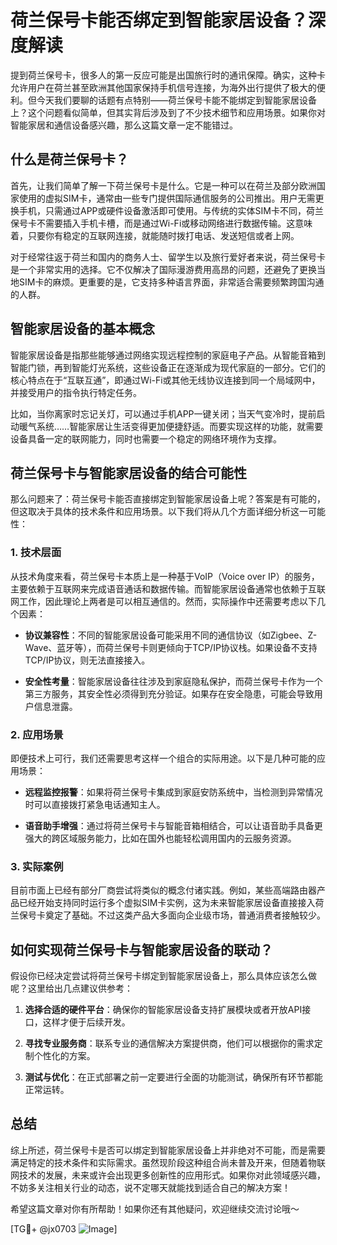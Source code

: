 # 荷兰保号卡能否绑定到智能家居设备？深度解读

提到荷兰保号卡，很多人的第一反应可能是出国旅行时的通讯保障。确实，这种卡允许用户在荷兰甚至欧洲其他国家保持手机信号连接，为海外出行提供了极大的便利。但今天我们要聊的话题有点特别——荷兰保号卡能不能绑定到智能家居设备上？这个问题看似简单，但其实背后涉及到了不少技术细节和应用场景。如果你对智能家居和通信设备感兴趣，那么这篇文章一定不能错过。

## 什么是荷兰保号卡？

首先，让我们简单了解一下荷兰保号卡是什么。它是一种可以在荷兰及部分欧洲国家使用的虚拟SIM卡，通常由一些专门提供国际通信服务的公司推出。用户无需更换手机，只需通过APP或硬件设备激活即可使用。与传统的实体SIM卡不同，荷兰保号卡不需要插入手机卡槽，而是通过Wi-Fi或移动网络进行数据传输。这意味着，只要你有稳定的互联网连接，就能随时拨打电话、发送短信或者上网。

对于经常往返于荷兰和国内的商务人士、留学生以及旅行爱好者来说，荷兰保号卡是一个非常实用的选择。它不仅解决了国际漫游费用高昂的问题，还避免了更换当地SIM卡的麻烦。更重要的是，它支持多种语言界面，非常适合需要频繁跨国沟通的人群。

## 智能家居设备的基本概念

智能家居设备是指那些能够通过网络实现远程控制的家庭电子产品。从智能音箱到智能门锁，再到智能灯光系统，这些设备正在逐渐成为现代家庭的一部分。它们的核心特点在于“互联互通”，即通过Wi-Fi或其他无线协议连接到同一个局域网中，并接受用户的指令执行特定任务。

比如，当你离家时忘记关灯，可以通过手机APP一键关闭；当天气变冷时，提前启动暖气系统……智能家居让生活变得更加便捷舒适。而要实现这样的功能，就需要设备具备一定的联网能力，同时也需要一个稳定的网络环境作为支撑。

## 荷兰保号卡与智能家居设备的结合可能性

那么问题来了：荷兰保号卡能否直接绑定到智能家居设备上呢？答案是有可能的，但这取决于具体的技术条件和应用场景。以下我们将从几个方面详细分析这一可能性：

### 1. 技术层面

从技术角度来看，荷兰保号卡本质上是一种基于VoIP（Voice over IP）的服务，主要依赖于互联网来完成语音通话和数据传输。而智能家居设备通常也依赖于互联网工作，因此理论上两者是可以相互通信的。然而，实际操作中还需要考虑以下几个因素：

- **协议兼容性**：不同的智能家居设备可能采用不同的通信协议（如Zigbee、Z-Wave、蓝牙等），而荷兰保号卡则更倾向于TCP/IP协议栈。如果设备不支持TCP/IP协议，则无法直接接入。
  
- **安全性考量**：智能家居设备往往涉及到家庭隐私保护，而荷兰保号卡作为一个第三方服务，其安全性必须得到充分验证。如果存在安全隐患，可能会导致用户信息泄露。

### 2. 应用场景

即便技术上可行，我们还需要思考这样一个组合的实际用途。以下是几种可能的应用场景：

- **远程监控报警**：如果将荷兰保号卡集成到家庭安防系统中，当检测到异常情况时可以直接拨打紧急电话通知主人。
  
- **语音助手增强**：通过将荷兰保号卡与智能音箱相结合，可以让语音助手具备更强大的跨区域服务能力，比如在国外也能轻松调用国内的云服务资源。

### 3. 实际案例

目前市面上已经有部分厂商尝试将类似的概念付诸实践。例如，某些高端路由器产品已经开始支持同时运行多个虚拟SIM卡实例，这为未来智能家居设备直接接入荷兰保号卡奠定了基础。不过这类产品大多面向企业级市场，普通消费者接触较少。

## 如何实现荷兰保号卡与智能家居设备的联动？

假设你已经决定尝试将荷兰保号卡绑定到智能家居设备上，那么具体应该怎么做呢？这里给出几点建议供参考：

1. **选择合适的硬件平台**：确保你的智能家居设备支持扩展模块或者开放API接口，这样才便于后续开发。
   
2. **寻找专业服务商**：联系专业的通信解决方案提供商，他们可以根据你的需求定制个性化的方案。
   
3. **测试与优化**：在正式部署之前一定要进行全面的功能测试，确保所有环节都能正常运转。

## 总结

综上所述，荷兰保号卡是否可以绑定到智能家居设备上并非绝对不可能，而是需要满足特定的技术条件和实际需求。虽然现阶段这种组合尚未普及开来，但随着物联网技术的发展，未来或许会出现更多创新性的应用形式。如果你对此领域感兴趣，不妨多关注相关行业的动态，说不定哪天就能找到适合自己的解决方案！

希望这篇文章对你有所帮助！如果你还有其他疑问，欢迎继续交流讨论哦～

[TG💪+ @jx0703 ![Image](https://github.com/user-attachments/assets/dbca1d08-cadb-493c-b0ec-ad6f7a83f270)]